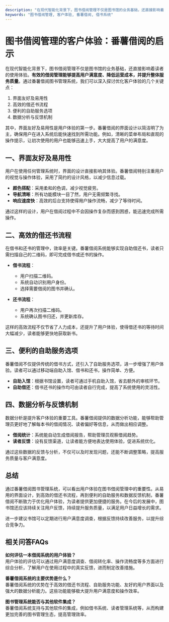 ```yaml
---
description: "在现代智能化背景下，图书借阅管理不仅是图书馆的业务基础，还直接影响着读者的使用体验。**有效的借阅管理能够提高用户满意度、降低运营成本，并提升整体服务质量**。通过番薯借阅图书管理系统，我们可以深入探讨优化客户体验的几个关键点："
keywords: "图书借阅管理, 客户体验, 番薯借阅, 借书系统"
---
```

# 图书借阅管理的客户体验：番薯借阅的启示

在现代智能化背景下，图书借阅管理不仅是图书馆的业务基础，还直接影响着读者的使用体验。**有效的借阅管理能够提高用户满意度、降低运营成本，并提升整体服务质量**。通过番薯借阅图书管理系统，我们可以深入探讨优化客户体验的几个关键点：

1. 界面友好及易用性
2. 高效的借还书流程
3. 便利的自助服务选项
4. 数据分析与反馈机制

其中，界面友好及易用性是用户体验的第一步。番薯借阅的界面设计以简洁明了为主，确保用户在进入系统后能快速找到所需功能。例如，清晰的菜单布局和直观的操作提示，让初次使用的用户也能够迅速上手，大大提高了用户的满意度。

## **一、界面友好及易用性**

用户在使用任何管理系统时，界面的设计直接影响其体验。番薯借阅特别注重用户的视觉与操作体验，采用了简约的设计风格，以减少信息过载。 

- **颜色搭配**：采用柔和的色调，减少视觉疲劳。
- **导航清晰**：所有功能模块一目了然，用户无需频繁寻找。
- **响应速度快**：高效的后台支持使得用户操作流畅，减少了等待时间。

通过这样的设计，用户在借阅过程中不会因操作复杂而感到困惑，能迅速完成所需操作。

## **二、高效的借还书流程**

在借书和还书的管理中，效率是关键。番薯借阅系统能够实现自助借还书，读者只需扫描自己的二维码，即可完成借书或还书的操作。

- **借书流程**：
  - 用户扫描二维码。
  - 系统自动识别用户身份。
  - 选择需要借阅的图书并确认。
  
- **还书流程**：
  - 用户再次扫描二维码。
  - 系统确认图书归还，并更新库存。

这样的高效流程不仅节省了人力成本，还提升了用户体验，使得借还书的等待时间大幅减少，读者能够更快地获取新书。

## **三、便利的自助服务选项**

番薯借阅不仅提供传统的借书方式，还引入了自助服务选项，进一步增强了用户体验。读者可以通过移动端自助入馆、借书和还书，操作简单、方便。

- **自助入馆**：根据书馆设置，读者可通过手机自助入馆，省去额外的审核环节。
- **自助借还**：借书还书的操作均可由读者自行完成，提高了系统使用的灵活性。

## **四、数据分析与反馈机制**

数据分析是提升客户体验的重要工具。番薯借阅提供的数据分析功能，能够帮助管理员更好地了解每本书的借阅情况、读者偏好等信息，从而做出相应调整。

- **借阅统计**：系统能自动生成借阅报告，帮助管理员观察借阅趋势。
- **读者反馈**：设有反馈渠道，让读者能方便地表达使用体验，促进系统优化。

通过这些数据的反馈与分析，不仅可以及时发现问题，还能不断调整策略，提高服务质量与客户满意度。

## 总结

通过番薯借阅图书管理系统，可以看出用户体验在图书借阅管理中的重要性。从易用的界面设计，到高效的借还书流程，再到便利的自助服务和数据反馈机制，番薯借阅不断致力于优化用户体验，为读者提供更加便捷的服务。在今后的发展中，图书馆还应该持续关注用户反馈，持续提升服务质量，以满足用户日益增长的需求。 

进一步建议书馆可以定期进行用户满意度调查，根据反馈持续改善服务，以提升综合竞争力。

## 相关问答FAQs

**如何评估一本借阅系统的用户体验？**  
用户体验的评估可以通过用户满意度调查、借阅转化率、操作流畅度等多方面进行综合分析，了解用户在使用过程中的真实反馈，进而制定改善措施。

**番薯借阅系统的主要优势是什么？**  
番薯借阅系统的优势在于高效的借还书流程、自助服务功能、友好的用户界面以及强大的数据分析能力。这些功能能够极大提升用户满意度和操作效率。

**图书管理系统能否与其他软件集成？**  
番薯借阅系统支持与其他软件的集成，例如借书系统、读者管理系统等，从而构建更加完善的图书管理生态，提高管理效率。
